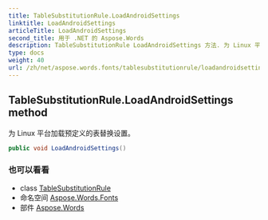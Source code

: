 ```yaml
---
title: TableSubstitutionRule.LoadAndroidSettings
linktitle: LoadAndroidSettings
articleTitle: LoadAndroidSettings
second_title: 用于 .NET 的 Aspose.Words
description: TableSubstitutionRule LoadAndroidSettings 方法. 为 Linux 平台加载预定义的表替换设置 在 C#.
type: docs
weight: 40
url: /zh/net/aspose.words.fonts/tablesubstitutionrule/loadandroidsettings/
---
```

## TableSubstitutionRule.LoadAndroidSettings method

为 Linux 平台加载预定义的表替换设置。

```csharp
public void LoadAndroidSettings()
```

### 也可以看看

* class [TableSubstitutionRule](../)
* 命名空间 [Aspose.Words.Fonts](../../../aspose.words.fonts/)
* 部件 [Aspose.Words](../../../)
